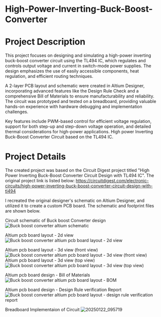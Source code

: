 # High-Power-Inverting-Buck-Boost-Converter

# Project Description
This project focuses on designing and simulating a high-power inverting buck-boost converter circuit using the TL494 IC, which regulates and controls output voltage and current in switch-mode power supplies. The design emphasizes the use of easily accessible components, heat regulation, and efficient routing techniques.

A 2-layer PCB layout and schematic were created in Altium Designer, incorporating advanced features like the Design Rule Check and a comprehensive Bill of Materials to ensure manufacturability and reliability. The circuit was prototyped and tested on a breadboard, providing valuable hands-on experience with hardware debugging and implementation challenges.

Key features include PWM-based control for efficient voltage regulation, support for both step-up and step-down voltage operation, and detailed thermal considerations for high-power applications.
High power Inverting Buck-Boost Converter Circuit based on the TL494 IC.

# Project Details

The created project was based on the Circuit Digest project titled "High Power Inverting Buck-Boost Converter Circuit Design with TL494 IC". 
The original project link is listed below:
https://circuitdigest.com/electronic-circuits/high-power-inverting-buck-boost-converter-circuit-design-with-tl494

I recreated the original designer's schematic on Altium Designer, and utilized it to create a custom PCB board. The schematic and footprint files are shown below.


Circuit schematic of Buck boost Converter design
![Buck boost converter altium schematic](https://github.com/user-attachments/assets/b1f901f2-4f42-40f3-948e-df6851a201f0)

Altium pcb board layout - 2d view
![Buck boost converter altium pcb board layout - 2d view](https://github.com/user-attachments/assets/f39290ff-e9fe-4706-a318-57e27b40ccb9)

Altium pcb board layout - 3d view (front view)
![Buck boost converter altium pcb board layout - 3d view (front view)](https://github.com/user-attachments/assets/cc414d75-af52-4c3d-bf53-8b880e59f691)
Altium pcb board layout - 3d view (top view)
![Buck boost converter altium pcb board layout - 3d view (top view)](https://github.com/user-attachments/assets/ff4868e7-4738-44e0-b37a-60c7acff522e)

Altium pcb board design - Bill of Materials
![Buck boost converter altium pcb board layout - BOM](https://github.com/user-attachments/assets/4652a0d8-98ae-4805-8097-50dba6bd23a0)

Altium pcb board design - Design Rule verification Report
![Buck boost converter altium pcb board layout - design rule verification report](https://github.com/user-attachments/assets/9803f840-840d-425e-a1a0-6f8d7bd6291a)

Breadboard Implementaion of Circuit
![20250122_095719](https://github.com/user-attachments/assets/3d0d0882-3246-4160-b983-45e19a7a7408)











